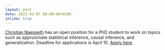 ```yaml
---
layout: post
date: 2022-03-07 08:00:00+0100
inline: true
---
```


[Christian Naesseth](https://naesseth.github.io/) has an open position for a PhD student to work on topics such as approximate statistical inference, causal inference, and generalization. Deadline for applications is April 10. [Apply here](https://vacatures.uva.nl/UvA/job/PhD-Position-in-Machine-Learning/742605102/). 
